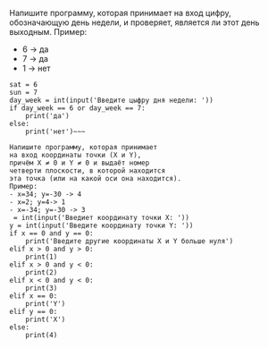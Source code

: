Напишите программу, которая принимает
на вход цифру, обозначающую день недели,
и проверяет, является ли этот день выходным.
Пример:
- 6 -> да
- 7 -> да
- 1 -> нет
~~~
sat = 6
sun = 7
day_week = int(input('Введите цыфру дня недели: '))
if day_week == 6 or day_week == 7:
    print('да')
else:
    print('нет')~~~
    
Напишите программу, которая принимает
на вход координаты точки (X и Y), 
причём X ≠ 0 и Y ≠ 0 и выдаёт номер 
четверти плоскости, в которой находится
эта точка (или на какой оси она находится).
Пример:
- x=34; y=-30 -> 4
- x=2; y=4-> 1
- x=-34; y=-30 -> 3
 = int(input('Введиет координату точки X: '))
y = int(input('Введите координату точки Y: '))
if x == 0 and y == 0:
    print('Введите другие координаты X и Y больше нуля')
elif x > 0 and y > 0:
    print(1)
elif x > 0 and y < 0:
    print(2)
elif x < 0 and y < 0:
    print(3)
elif x == 0:
    print('Y')
elif y == 0:
    print('X')        
else:
    print(4)                